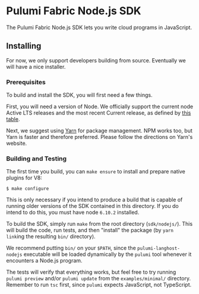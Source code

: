 # Pulumi Fabric Node.js SDK

The Pulumi Fabric Node.js SDK lets you write cloud programs in JavaScript.

## Installing

For now, we only support developers building from source.  Eventually we will have a nice installer.

### Prerequisites

To build and install the SDK, you will first need a few things.

First, you will need a version of Node. We officially support the current node Active LTS releases and
the most recent Current release, as defined by [this table](https://github.com/nodejs/Release#release-schedule).

Next, we suggest using [Yarn](https://yarnpkg.com/lang/en/docs/install/) for package management.  NPM works too, but
Yarn is faster and therefore preferred.  Please follow the directions on Yarn's website.

### Building and Testing

The first time you build, you can `make ensure` to install and prepare native plugins for V8:

    $ make configure

This is only necessary if you intend to produce a build that is capable of running older versions of the SDK
contained in this directory. If you do intend to do this, you must have node `6.10.2` installed.

To build the SDK, simply run `make` from the root directory (`sdk/nodejs/`).  This will build the code, run tests, and
then "install" the package (by `yarn link`ing the resulting `bin/` directory).

We recommend putting `bin/` on your `$PATH`, since the `pulumi-langhost-nodejs` executable will be loaded dynamically
by the `pulumi` tool whenever it encounters a Node.js program.

The tests will verify that everything works, but feel free to try running `pulumi preview` and/or `pulumi update` from
the `examples/minimal/` directory.  Remember to run `tsc` first, since `pulumi` expects JavaScript, not TypeScript.

